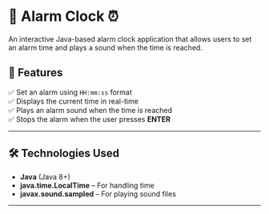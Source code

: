 # 🚨 Alarm Clock ⏰

An interactive Java-based alarm clock application that allows users to set an alarm time and plays a sound when the time is reached.  

## 📌 **Features**  
✅ Set an alarm using `HH:mm:ss` format  
✅ Displays the current time in real-time  
✅ Plays an alarm sound when the time is reached  
✅ Stops the alarm when the user presses **ENTER**  

---

## 🛠️ **Technologies Used**  
- **Java** (Java 8+)  
- **java.time.LocalTime** – For handling time  
- **javax.sound.sampled** – For playing sound files  

---
